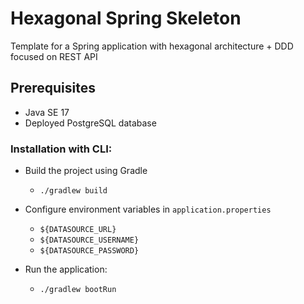 # Hexagonal Spring Skeleton
Template for a Spring application with hexagonal architecture + DDD focused on REST API

## Prerequisites
- Java SE 17
- Deployed PostgreSQL database

### Installation with CLI:
- Build the project using Gradle
    - `./gradlew build`

- Configure environment variables in `application.properties`
    - `${DATASOURCE_URL}`
    - `${DATASOURCE_USERNAME}`
    - `${DATASOURCE_PASSWORD}`

- Run the application:
    - `./gradlew bootRun`
